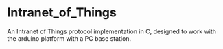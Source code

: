 Intranet_of_Things
==================

An Intranet of Things protocol implementation in C, designed to work with the arduino platform with a PC base station.
